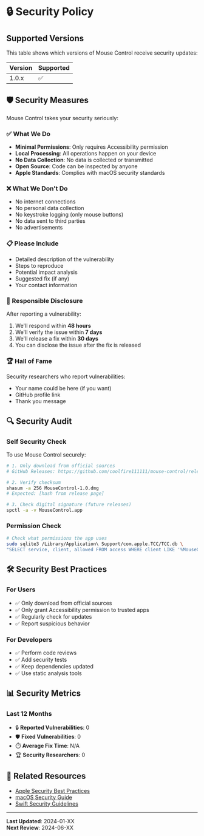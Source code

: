 # 🔒 Security Policy

## Supported Versions

This table shows which versions of Mouse Control receive security updates:

| Version | Supported |
| ------- | ------------------ |
| 1.0.x   | ✅ |

## 🛡️ Security Measures

Mouse Control takes your security seriously:

### ✅ What We Do
- **Minimal Permissions**: Only requires Accessibility permission
- **Local Processing**: All operations happen on your device
- **No Data Collection**: No data is collected or transmitted
- **Open Source**: Code can be inspected by anyone
- **Apple Standards**: Complies with macOS security standards

### ❌ What We Don't Do
- No internet connections
- No personal data collection
- No keystroke logging (only mouse buttons)
- No data sent to third parties
- No advertisements

### 📋 Please Include
- Detailed description of the vulnerability
- Steps to reproduce
- Potential impact analysis
- Suggested fix (if any)
- Your contact information

### 🤝 Responsible Disclosure
After reporting a vulnerability:

1. We'll respond within **48 hours**
2. We'll verify the issue within **7 days**
3. We'll release a fix within **30 days**
4. You can disclose the issue after the fix is released

### 🏆 Hall of Fame
Security researchers who report vulnerabilities:

- Your name could be here (if you want)
- GitHub profile link
- Thank you message

## 🔍 Security Audit

### Self Security Check
To use Mouse Control securely:

```bash
# 1. Only download from official sources
# GitHub Releases: https://github.com/coolfire111111/mouse-control/releases

# 2. Verify checksum
shasum -a 256 MouseControl-1.0.dmg
# Expected: [hash from release page]

# 3. Check digital signature (future releases)
spctl -a -v MouseControl.app
```

### Permission Check
```bash
# Check what permissions the app uses
sudo sqlite3 /Library/Application\ Support/com.apple.TCC/TCC.db \
"SELECT service, client, allowed FROM access WHERE client LIKE '%MouseControl%'"
```

## 🛠️ Security Best Practices

### For Users
- ✅ Only download from official sources
- ✅ Only grant Accessibility permission to trusted apps
- ✅ Regularly check for updates
- ✅ Report suspicious behavior

### For Developers
- ✅ Perform code reviews
- ✅ Add security tests
- ✅ Keep dependencies updated
- ✅ Use static analysis tools

## 📊 Security Metrics

### Last 12 Months
- 🔒 **Reported Vulnerabilities**: 0
- 🛡️ **Fixed Vulnerabilities**: 0
- ⏱️ **Average Fix Time**: N/A
- 🏆 **Security Researchers**: 0

## 🔗 Related Resources

- [Apple Security Best Practices](https://developer.apple.com/security/)
- [macOS Security Guide](https://support.apple.com/guide/security/)
- [Swift Security Guidelines](https://swift.org/security/)

---

**Last Updated**: 2024-01-XX  
**Next Review**: 2024-06-XX